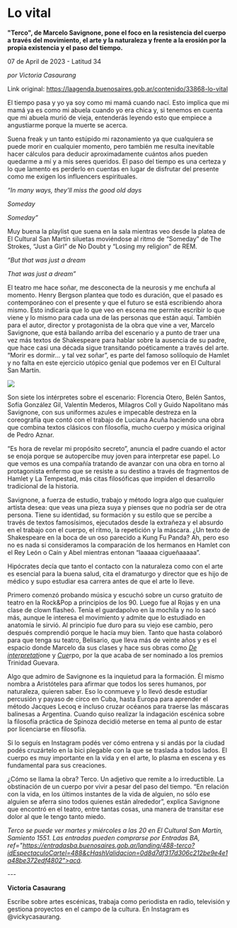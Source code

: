 # Lo vital

**"Terco", de Marcelo Savignone, pone el foco en la resistencia del cuerpo a través del movimiento, el arte y la naturaleza y frente a la erosión por la propia existencia y el paso del tiempo.**

07 de April de 2023 - Latitud 34

_por Victoria Casaurang_

Link original: https://laagenda.buenosaires.gob.ar/contenido/33868-lo-vital



El tiempo pasa y yo ya soy como mi mamá cuando nací. Esto implica que mi mamá ya es como mi abuela cuando yo era chica y, si tenemos en cuenta que mi abuela murió de vieja, entenderás leyendo esto que empiece a angustiarme porque la muerte se acerca.




Suena freak y un tanto estúpido mi razonamiento ya que cualquiera se puede morir en cualquier momento, pero también me resulta inevitable hacer cálculos para deducir aproximadamente cuántos años pueden quedarme a mí y a mis seres queridos. El paso del tiempo es una certeza y lo que lamento es perderlo en cuentas en lugar de disfrutar del presente como me exigen los influencers espirituales.




*“In many ways, they'll miss the good old days*




*Someday*




*Someday”*




Muy buena la playlist que suena en la sala mientras veo desde la platea de El Cultural San Martín siluetas moviéndose al ritmo de “Someday” de The Strokes, “Just a Girl” de No Doubt y “Losing my religion” de REM.




*“But that was just a dream*




*That was just a dream”*




El teatro me hace soñar, me desconecta de la neurosis y me enchufa al momento. Henry Bergson plantea que todo es duración, que el pasado es contemporáneo con el presente y que el futuro se está escribiendo ahora mismo. Esto indicaría que lo que veo en escena me permite escribir lo que viene y lo mismo para cada una de las personas que están aquí. También para el autor, director y protagonista de la obra que vine a ver, Marcelo Savignone, que está bailando arriba del escenario y a punto de traer una vez más textos de Shakespeare para hablar sobre la ausencia de su padre, que hace casi una década sigue transitando poéticamente a través del arte. “Morir es dormir... y tal vez soñar”, es parte del famoso soliloquio de Hamlet y no falta en este ejercicio utópico genial que podemos ver en El Cultural San Martín.




![](https://cdn.feater.me/files/images/1080119/39b071ed-478a-4c88-a465-981aefd07a24.jpg)




Son siete los intérpretes sobre el escenario: Florencia Otero, Belén Santos, Sofía González Gil, Valentín Mederos, Milagros Coll y Guido Napolitano más Savignone, con sus uniformes azules e impecable destreza en la coreografía que contó con el trabajo de Luciana Acuña haciendo una obra que combina textos clásicos con filosofía, mucho cuerpo y música original de Pedro Aznar.




“Es hora de revelar mi propósito secreto”, anuncia el padre cuando el actor se enoja porque se autopercibe muy joven para interpretar ese papel. Lo que vemos es una compañía tratando de avanzar con una obra en torno al protagonista enfermo que se resiste a su destino a través de fragmentos de Hamlet y La Tempestad, más citas filosóficas que impiden el desarrollo tradicional de la historia.




Savignone, a fuerza de estudio, trabajo y método logra algo que cualquier artista desea: que veas una pieza suya y pienses que no podría ser de otra persona. Tiene su identidad, su formación y su estilo que se percibe a través de textos famosísimos, ejecutados desde la extrañeza y el absurdo en el trabajo con el cuerpo, el ritmo, la repetición y la máscara. ¿Un texto de Shakespeare en la boca de un oso parecido a Kung Fu Panda? Ah, pero eso no es nada si consideramos la comparación de los hermanos en Hamlet con el Rey León o Caín y Abel mientras entonan “laaaaa cigueñaaaaa”.




Hipócrates decía que tanto el contacto con la naturaleza como con el arte es esencial para la buena salud, cita el dramaturgo y director que es hijo de médico y supo estudiar esa carrera antes de que el arte lo lleve.




Primero comenzó probando música y escuchó sobre un curso gratuito de teatro en la Rock&Pop a principios de los 90. Luego fue al Rojas y en una clase de clown flasheó. Tenía el guardapolvo en la mochila y no lo sacó más, aunque le interesa el movimiento y admite que lo estudiado en anatomía le sirvió. Al principio fue duro para su viejo ese cambio, pero después comprendió porque le hacía muy bien. Tanto que hasta colaboró para que tenga su teatro, Belisario, que lleva más de veinte años y es el espacio donde Marcelo da sus clases y hace sus obras como [*De interpretati*](http://www.alternativateatral.com/obra79311-de-interpretatione)one y [*Cue*](http://www.alternativateatral.com/obra70139-cuerpo)rpo, por la que acaba de ser nominado a los premios Trinidad Guevara.




Algo que admiro de Savignone es la inquietud para la formación. Él mismo nombra a Aristóteles para afirmar que todos los seres humanos, por naturaleza, quieren saber. Eso lo conmueve y lo llevó desde estudiar percusión y payaso de circo en Cuba, hasta Europa para aprender el método Jacques Lecoq e incluso cruzar océanos para traerse las máscaras balinesas a Argentina. Cuando quiso realizar la indagación escénica sobre la filosofía práctica de Spinoza decidió meterse en tema al punto de estar por licenciarse en filosofía.




Si lo seguís en Instagram podés ver cómo entrena y si andás por la ciudad podés cruzártelo en la bici plegable con la que se traslada a todos lados. El cuerpo es muy importante en la vida y en el arte, lo plasma en escena y es fundamental para sus creaciones.




¿Cómo se llama la obra? Terco. Un adjetivo que remite a lo irreductible. La obstinación de un cuerpo por vivir a pesar del paso del tiempo. “En relación con la vida, en los últimos instantes de la vida de alguien, no sólo ese alguien se aferra sino todos quienes están alrededor”, explica Savignone que encontró en el teatro, entre tantas cosas, una manera de transitar ese dolor al que le tengo tanto miedo.




*Terco se puede ver martes y miércoles a las 20 en El Cultural San Martín, Samiento 1551. Las entradas pueden comprarse por Entradas BA, ref="https://entradasba.buenosaires.gob.ar/landing/488-terco?idEspectaculoCartel=488&cHashValidacion=0d8d7df317d306c212be9e4e1a48be372edf4802">acá.*



*---*




**Victoria Casaurang**




Escribe sobre artes escénicas, trabaja como periodista en radio, televisión y gestiona proyectos en el campo de la cultura. En Instagram es @vickycasaurang.



